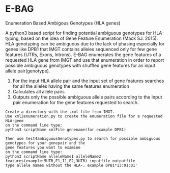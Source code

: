 # E-BAG
Enumeration Based Ambigous Genotypes (HLA genes)

A python3 based script for finding potential ambiguous genotypes for HLA-typing, based on the idea of Gene Feature Enumeration (Mack SJ. 2015). HLA genotyping can be ambiguous due to the lack of phasing especially for genes like DPB1 that IMGT contains alleles sequenced only for few gene features (UTRs, Exons, Introns).  E-BAG enumerates the gene features of a requested HLA gene from IMGT and use that enumeration in order to report possible ambiguous genotypes with shuffled gene features for an input allele pair(genotype).

1) For the input HLA allele pair and the input set of gene features searches for all the alleles having the same features   enumeration
2) Calculates all allele pairs
3) Outputs only the possible ambiguous allele pairs according to the input pair enumeration for the gene features requested to
   search.
~~~~~~~~~~~~~~~~~~~~~~~~~~~~~~~~~~~~~~~~~~~~~~~~~~~~~~~~~~~~~~~~~~~~~~~~~~~~~~~~~~~~~~~~~~~~~~~~~~~~~~~~~~~~~~~~~~~~~~~~~~~~~~~~
Create a directory with the .xml file from IMGT. 
Use xml2enumeration.py to create the enumeration file for a requested HLA-gene
on the command line type:
python3 scriptName xmlFile genename(for example DPB1)

Then use test4ambiguousGenotypes.py to search for possible ambiguous genotypes for your genepair and the 
gene features you want to examine
on the command line type:
python3 scriptName alleleName1 alleleName2 features(example:5UTR,E1,I1,E2,3UTR) inputfile outputfile
type allele names without the HLA-. example DPB1*13:01:01'
